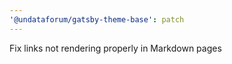 ```yaml
---
'@undataforum/gatsby-theme-base': patch
---
```


Fix links not rendering properly in Markdown pages
